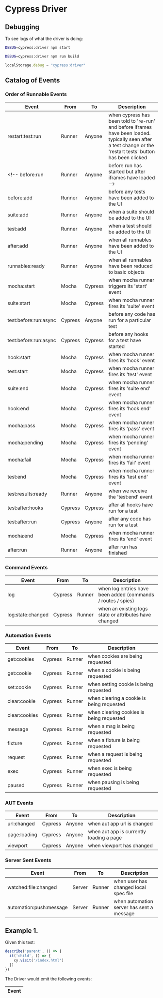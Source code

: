 # Cypress Driver

## Debugging

To see logs of what the driver is doing:

```bash
DEBUG=cypress:driver npm start

DEBUG=cypress:driver npm run build
```

```js
localStorage.debug = "cypress:driver"
```

## Catalog of Events

### Order of Runnable Events

Event | From | To | Description
--- | --- | --- | ---
restart:test:run | Runner | Anyone | when cypress has been told to 're-run' and before iframes have been loaded. typically seen after a test change or the 'restart tests' button has been clicked
<!-- before:run | Runner | Anyone | before run has started but after iframes have loaded -->
before:add | Runner | Anyone | before any tests have been added to the UI
suite:add | Runner | Anyone | when a suite should be added to the UI
test:add | Runner | Anyone | when a test should be added to the UI
after:add | Runner | Anyone | when all runnables have been added to the UI
runnables:ready | Runner | Anyone | when all runnables have been reduced to basic objects
mocha:start | Mocha | Cypress | when mocha runner triggers its 'start' event
suite:start | Mocha | Cypress | when mocha runner fires its 'suite' event
test:before:run:async | Cypress | Anyone | before any code has run for a particular test
test:before:run:async | Cypress | Cypress | before any hooks for a test have started
hook:start | Mocha | Cypress | when mocha runner fires its 'hook' event
test:start | Mocha | Cypress | when mocha runner fires its 'test' event
suite:end | Mocha | Cypress | when mocha runner fires its 'suite end' event
hook:end | Mocha | Cypress | when mocha runner fires its 'hook end' event
mocha:pass | Mocha | Cypress | when mocha runner fires its 'pass' event
mocha:pending | Mocha | Cypress | when mocha runner fires its 'pending' event
mocha:fail | Mocha | Cypress | when mocha runner fires its 'fail' event
test:end | Mocha | Cypress | when mocha runner fires its 'test end' event
test:results:ready | Runner | Anyone | when we receive the 'test:end' event
test:after:hooks | Cypress | Cypress | after all hooks have run for a test
test:after:run | Cypress | Anyone | after any code has run for a test
mocha:end | Mocha | Cypress | when mocha runner fires its 'end' event
after:run | Runner | Anyone | after run has finished

### Command Events

Event | From | To | Description
--- | --- | --- | ---
log | Cypress | Runner | when log entries have been added (commands / routes / spies)
log:state:changed | Cypress | Runner | when an existing logs state or attributes have changed

### Automation Events

Event | From | To | Description
--- | --- | --- | ---
get:cookies | Cypress | Runner | when cookies are being requested
get:cookie | Cypress | Runner | when a cookie is being requested
set:cookie | Cypress | Runner | when setting cookie is being requested
clear:cookie | Cypress | Runner | when clearing a cookie is being requested
clear:cookies | Cypress | Runner | when clearing cookies is being requested
message | Cypress | Runner | when a msg is being requested
fixture | Cypress | Runner | when a fixture is being requested
request | Cypress | Runner | when a request is being requested
exec | Cypress | Runner | when exec is being requested
paused | Cypress | Runner | when pausing is being requested

### AUT Events

Event | From | To | Description
--- | --- | --- | ---
url:changed | Cypress | Anyone | when aut app url is changed
page:loading | Cypress | Anyone | when aut app is currently loading a page
viewport | Cypress | Anyone | when viewport has changed

### Server Sent Events

Event | From | To | Description
--- | --- | --- | ---
watched:file:changed | Server | Runner | when user has changed local spec file
automation:push:message | Server | Runner | when automation server has sent a message

## Example 1.

Given this test:

```js
describe('parent', () => {
  it('child', () => {
    cy.visit('/index.html')
  })
})
```

The Driver would emit the following events:

Event |
--- |
